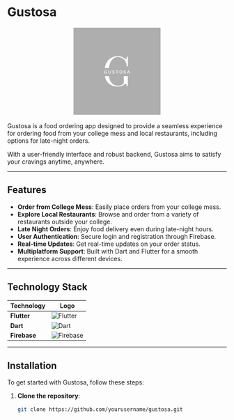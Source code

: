 # Gustosa

<div align="center">
    <img src="download.png" alt="Gustosa Logo" width="200"/> <!-- Adjust the width as necessary -->
</div>

Gustosa is a food ordering app designed to provide a seamless experience for ordering food from your college mess and local restaurants, including options for late-night orders. 

With a user-friendly interface and robust backend, Gustosa aims to satisfy your cravings anytime, anywhere.

---

## Features

- **Order from College Mess**: Easily place orders from your college mess.
- **Explore Local Restaurants**: Browse and order from a variety of restaurants outside your college.
- **Late Night Orders**: Enjoy food delivery even during late-night hours.
- **User Authentication**: Secure login and registration through Firebase.
- **Real-time Updates**: Get real-time updates on your order status.
- **Multiplatform Support**: Built with Dart and Flutter for a smooth experience across different devices.

---

## Technology Stack

<div align="center">

| Technology | Logo |
|------------|------|
| **Flutter** | <img src="https://res.cloudinary.com/startup-grind/image/upload/c_fill,dpr_2.0,f_auto,g_center,h_1080,q_100,w_1080/v1/gcs/platform-data-dsc/events/Flutter%20Logo_SeIdDqv.png" alt="Flutter" width="50"/> |
| **Dart** | <img src="https://www.kindpng.com/picc/m/176-1766682_dart-programming-language-hd-png-download.png" alt="Dart" width="50"/> |
| **Firebase** | <img src="https://firebase.google.com/images/brand-guidelines/logo-logomark.png" alt="Firebase" width="50"/> |

</div>

---

## Installation

To get started with Gustosa, follow these steps:

1. **Clone the repository**:
   ```bash
   git clone https://github.com/yourusername/gustosa.git
